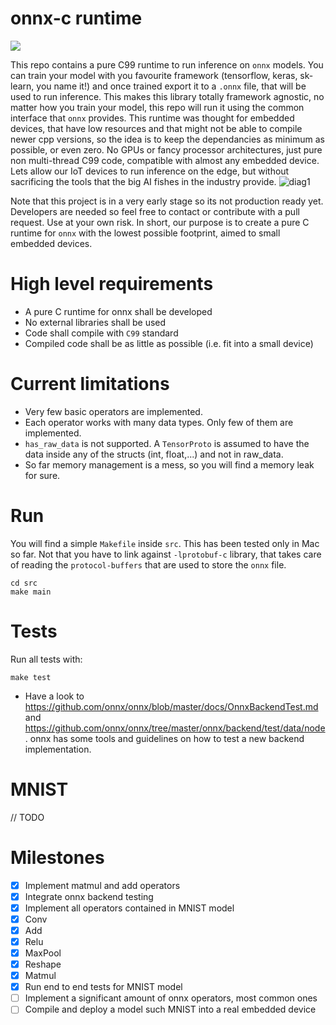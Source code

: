 # onnx-c runtime
![](https://github.com/alrevuelta/embedded-ml/workflows/CI/badge.svg)

This repo contains a pure C99 runtime to run inference on `onnx` models. You can train your model with you favourite framework (tensorflow, keras, sk-learn, you name it!) and once trained export it to a `.onnx` file, that will be used to run inference. This makes this library totally framework agnostic, no matter how you train your model, this repo will run it using the common interface that `onnx` provides. This runtime was thought for embedded devices, that have low resources and that might not be able to compile newer cpp versions, so the idea is to keep the dependancies as minimum as possible, or even zero. No GPUs or fancy processor architectures, just pure non multi-thread C99 code, compatible with almost any embedded device. Lets allow our IoT devices to run inference on the edge, but without sacrificing the tools that the big AI fishes in the industry provide.
![diag1](https://github.com/alrevuelta/embedded-ml/blob/master/doc/img/diag1.png)

Note that this project is in a very early stage so its not production ready yet. Developers are needed so feel free to contact or contribute with a pull request. Use at your own risk. In short, our purpose is to create a pure C runtime for `onnx` with the lowest possible footprint, aimed to small embedded devices.

# High level requirements

* A pure C runtime for onnx shall be developed
* No external libraries shall be used
* Code shall compile with `C99` standard
* Compiled code shall be as little as possible (i.e. fit into a small device)

# Current limitations

* Very few basic operators are implemented.
* Each operator works with many data types. Only few of them are implemented.
* `has_raw_data` is not supported. A `TensorProto` is assumed to have the data inside any of the structs (int, float,...) and not in raw_data.
* So far memory management is a mess, so you will find a memory leak for sure.

# Run

You will find a simple `Makefile` inside `src`. This has been tested only in Mac so far. Not that you have to link against `-lprotobuf-c` library, that takes care of reading the `protocol-buffers` that are used to store the `onnx` file.

```
cd src
make main
```

# Tests
Run all tests with:
```
make test
```

* Have a look to https://github.com/onnx/onnx/blob/master/docs/OnnxBackendTest.md and https://github.com/onnx/onnx/tree/master/onnx/backend/test/data/node. onnx has some tools and guidelines on how to test a new backend implementation.

# MNIST
// TODO

# Milestones

- [x] Implement matmul and add operators
- [x] Integrate onnx backend testing
- [x] Implement all operators contained in MNIST model
- [x] Conv
- [x] Add
- [x] Relu
- [x] MaxPool
- [x] Reshape
- [x] Matmul
- [x] Run end to end tests for MNIST model
- [ ] Implement a significant amount of onnx operators, most common ones
- [ ] Compile and deploy a model such MNIST into a real embedded device
